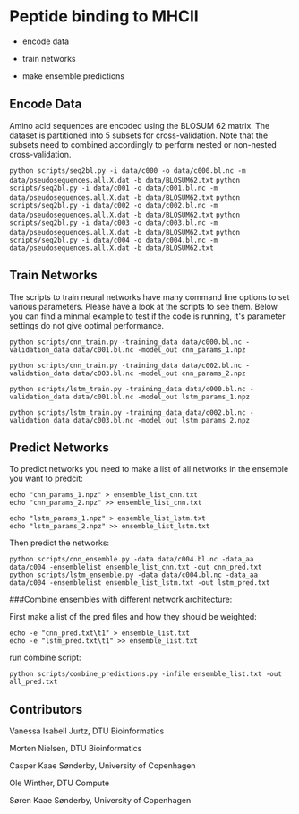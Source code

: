 # Peptide binding to MHCII

- encode data

- train networks

- make ensemble predictions

## Encode Data

Amino acid sequences are encoded using the BLOSUM 62 matrix. The dataset is
partitioned into 5 subsets for cross-validation. Note that the subsets need to
combined accordingly to perform nested or non-nested cross-validation.

`python scripts/seq2bl.py -i data/c000 -o data/c000.bl.nc -m data/pseudosequences.all.X.dat -b data/BLOSUM62.txt`
`python scripts/seq2bl.py -i data/c001 -o data/c001.bl.nc -m data/pseudosequences.all.X.dat -b data/BLOSUM62.txt`
`python scripts/seq2bl.py -i data/c002 -o data/c002.bl.nc -m data/pseudosequences.all.X.dat -b data/BLOSUM62.txt`
`python scripts/seq2bl.py -i data/c003 -o data/c003.bl.nc -m data/pseudosequences.all.X.dat -b data/BLOSUM62.txt`
`python scripts/seq2bl.py -i data/c004 -o data/c004.bl.nc -m data/pseudosequences.all.X.dat -b data/BLOSUM62.txt`

## Train Networks

The scripts to train neural networks have many command line options to set
various parameters. Please have a look at the scripts to see them. Below you can
find a minmal example to test if the code is running, it's parameter settings do
not give optimal performance.

`python scripts/cnn_train.py -training_data data/c000.bl.nc -validation_data data/c001.bl.nc -model_out cnn_params_1.npz`


`python scripts/cnn_train.py -training_data data/c002.bl.nc -validation_data data/c003.bl.nc -model_out cnn_params_2.npz`


`python scripts/lstm_train.py -training_data data/c000.bl.nc -validation_data data/c001.bl.nc -model_out lstm_params_1.npz`


`python scripts/lstm_train.py -training_data data/c002.bl.nc -validation_data data/c003.bl.nc -model_out lstm_params_2.npz`

## Predict Networks

To predict networks you need to make a list of all networks in the ensemble you
want to predcit:

`echo "cnn_params_1.npz" > ensemble_list_cnn.txt`<br/>
`echo "cnn_params_2.npz" >> ensemble_list_cnn.txt`


`echo "lstm_params_1.npz" > ensemble_list_lstm.txt`<br/>
`echo "lstm_params_2.npz" >> ensemble_list_lstm.txt`

Then predict the networks:

`python scripts/cnn_ensemble.py -data data/c004.bl.nc -data_aa data/c004 -ensemblelist ensemble_list_cnn.txt -out cnn_pred.txt`<br/>
`python scripts/lstm_ensemble.py -data data/c004.bl.nc -data_aa data/c004 -ensemblelist ensemble_list_lstm.txt -out lstm_pred.txt`

###Combine ensembles with different network architecture:

First make a list of the pred files and how they should be weighted:

`echo -e "cnn_pred.txt\t1" > ensemble_list.txt`<br/>
`echo -e "lstm_pred.txt\t1" >> ensemble_list.txt`

run combine script:

`python scripts/combine_predictions.py -infile ensemble_list.txt -out all_pred.txt`

## Contributors

Vanessa Isabell Jurtz, DTU Bioinformatics

Morten Nielsen, DTU Bioinformatics

Casper Kaae Sønderby, University of Copenhagen

Ole Winther, DTU Compute

Søren Kaae Sønderby, University of Copenhagen
